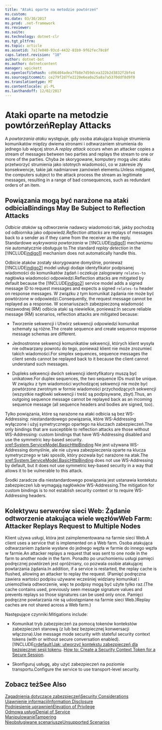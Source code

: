 ```yaml
---
title: "Ataki oparte na metodzie powtórzeń"
ms.custom: 
ms.date: 03/30/2017
ms.prod: .net-framework
ms.reviewer: 
ms.suite: 
ms.technology: dotnet-clr
ms.tgt_pltfrm: 
ms.topic: article
ms.assetid: 7a17e040-93cd-4432-81b9-9f62fec78c8f
caps.latest.revision: "10"
author: dotnet-bot
ms.author: dotnetcontent
manager: wpickett
ms.openlocfilehash: cd96404adea7fb8e7d59dcea322b2d3832f2bfe4
ms.sourcegitcommit: ce279f2d7fe2220e6ea0a25a8a7a5370ddf8d9f0
ms.translationtype: MT
ms.contentlocale: pl-PL
ms.lasthandoff: 12/02/2017
---
```

# <a name="replay-attacks"></a><span data-ttu-id="5427d-102">Ataki oparte na metodzie powtórzeń</span><span class="sxs-lookup"><span data-stu-id="5427d-102">Replay Attacks</span></span>
<span data-ttu-id="5427d-103">A *powtarzania ataku* występuje, gdy osoba atakująca kopiuje strumienia komunikatów między dwiema stronami i odtwarzaniem strumienia do jednego lub więcej stron.</span><span class="sxs-lookup"><span data-stu-id="5427d-103">A *replay attack* occurs when an attacker copies a stream of messages between two parties and replays the stream to one or more of the parties.</span></span> <span data-ttu-id="5427d-104">Chyba że skorygowane, komputery mogą ulec ataku przetworzyć strumienia jako istotnych wiadomości, co w zakresie zły konsekwencje, takie jak nadmiarowe zamówień elementu.</span><span class="sxs-lookup"><span data-stu-id="5427d-104">Unless mitigated, the computers subject to the attack process the stream as legitimate messages, resulting in a range of bad consequences, such as redundant orders of an item.</span></span>  
  
## <a name="bindings-may-be-subject-to-reflection-attacks"></a><span data-ttu-id="5427d-105">Powiązania mogą być narażone na ataki odbicia</span><span class="sxs-lookup"><span data-stu-id="5427d-105">Bindings May Be Subject to Reflection Attacks</span></span>  
 <span data-ttu-id="5427d-106">*Odbicie ataków* są odtworzenie nadawcy wiadomości tak, jakby pochodzą od odbiornika jako odpowiedź.</span><span class="sxs-lookup"><span data-stu-id="5427d-106">*Reflection attacks* are replays of messages back to a sender as if they came from the receiver as the reply.</span></span> <span data-ttu-id="5427d-107">Standardowe *wykrywania powtarzania* w [!INCLUDE[indigo1](../../../../includes/indigo1-md.md)] mechanizmu nie automatycznie obsługuje to.</span><span class="sxs-lookup"><span data-stu-id="5427d-107">The standard *replay detection* in the [!INCLUDE[indigo1](../../../../includes/indigo1-md.md)] mechanism does not automatically handle this.</span></span>  
  
 <span data-ttu-id="5427d-108">Odbicie ataków zostały skorygowane domyślnie, ponieważ [!INCLUDE[indigo2](../../../../includes/indigo2-md.md)] model usługi dodaje identyfikator podpisanej wiadomości do komunikatów żądań i oczekuje zalogowany `relates-to` nagłówka wiadomości odpowiedzi.</span><span class="sxs-lookup"><span data-stu-id="5427d-108">Reflection attacks are mitigated by default because the [!INCLUDE[indigo2](../../../../includes/indigo2-md.md)] service model adds a signed message ID to request messages and expects a signed `relates-to` header on response messages.</span></span> <span data-ttu-id="5427d-109">W związku z tym komunikat żądania nie może być powtórzone w odpowiedzi.</span><span class="sxs-lookup"><span data-stu-id="5427d-109">Consequently, the request message cannot be replayed as a response.</span></span> <span data-ttu-id="5427d-110">W scenariuszach zabezpieczoną wiadomość niezawodnej (RM) odbicia ataki są niewielkie, ponieważ:</span><span class="sxs-lookup"><span data-stu-id="5427d-110">In secure reliable message (RM) scenarios, reflection attacks are mitigated because:</span></span>  
  
-   <span data-ttu-id="5427d-111">Tworzenie sekwencji i Utwórz sekwencji odpowiedzi komunikat schematy są różne.</span><span class="sxs-lookup"><span data-stu-id="5427d-111">The create sequence and create sequence response message schemas are different.</span></span>  
  
-   <span data-ttu-id="5427d-112">Jednostronne sekwencji komunikatów sekwencji, których klient wysyła nie odtwarzany powrotu do tego, ponieważ klient nie może zrozumieć takich wiadomości.</span><span class="sxs-lookup"><span data-stu-id="5427d-112">For simplex sequences, sequence messages the client sends cannot be replayed back to it because the client cannot understand such messages.</span></span>  
  
-   <span data-ttu-id="5427d-113">Dupleks sekwencji dwóch sekwencji identyfikatory muszą być unikatowe.</span><span class="sxs-lookup"><span data-stu-id="5427d-113">For duplex sequences, the two sequence IDs must be unique.</span></span> <span data-ttu-id="5427d-114">W związku z tym wiadomości wychodzącej sekwencji nie może być powtórzone zwrotnym w formie wiadomości przychodzących sekwencji (wszystkie nagłówki sekwencji i treść są podpisywane, zbyt).</span><span class="sxs-lookup"><span data-stu-id="5427d-114">Thus, an outgoing sequence message cannot be replayed back as an incoming sequence message (all sequence headers and bodies are signed, too).</span></span>  
  
 <span data-ttu-id="5427d-115">Tylko powiązania, które są narażone na ataki odbicia są bez WS-Addressing: niestandardowego powiązania, które WS-Addressing wyłączone i użyj symetrycznego opartego na kluczach zabezpieczeń.</span><span class="sxs-lookup"><span data-stu-id="5427d-115">The only bindings that are susceptible to reflection attacks are those without WS-Addressing: custom bindings that have WS-Addressing disabled and use the symmetric key-based security.</span></span> <span data-ttu-id="5427d-116"><xref:System.ServiceModel.BasicHttpBinding> Nie jest używana WS-Addressing domyślnie, ale nie używa zabezpieczenia oparte na klucza symetrycznego w taki sposób, który pozwala być narażone na atak.</span><span class="sxs-lookup"><span data-stu-id="5427d-116">The <xref:System.ServiceModel.BasicHttpBinding> does not use WS-Addressing by default, but it does not use symmetric key-based security in a way that allows it to be vulnerable to this attack.</span></span>  
  
 <span data-ttu-id="5427d-117">Środki zaradcze dla niestandardowego powiązania jest ustanawia kontekstu zabezpieczeń lub wymagają nagłówków WS-Addressing.</span><span class="sxs-lookup"><span data-stu-id="5427d-117">The mitigation for custom bindings is to not establish security context or to require WS-Addressing headers.</span></span>  
  
## <a name="web-farm-attacker-replays-request-to-multiple-nodes"></a><span data-ttu-id="5427d-118">Kolektywu serwerów sieci Web: Żądanie odtworzenie atakująca wiele węzłów</span><span class="sxs-lookup"><span data-stu-id="5427d-118">Web Farm: Attacker Replays Request to Multiple Nodes</span></span>  
 <span data-ttu-id="5427d-119">Klient używa usługi, która jest zaimplementowana na farmie sieci Web.</span><span class="sxs-lookup"><span data-stu-id="5427d-119">A client uses a service that is implemented on a Web farm.</span></span> <span data-ttu-id="5427d-120">Osoba atakująca odtwarzaniem żądanie wysłane do jednego węzła w farmie do innego węzła w farmie.</span><span class="sxs-lookup"><span data-stu-id="5427d-120">An attacker replays a request that was sent to one node in the farm to another node in the farm.</span></span> <span data-ttu-id="5427d-121">Ponadto po uruchomieniu usługi pamięci podręcznej powtórzeń jest opróżniany, co pozwala osobie atakującej powtarzania żądania.</span><span class="sxs-lookup"><span data-stu-id="5427d-121">In addition, if a service is restarted, the replay cache is flushed, allowing an attacker to replay the request.</span></span> <span data-ttu-id="5427d-122">(Pamięć podręczna zawiera wartości podpisu używane wcześniej widziany komunikat i uniemożliwia odtworzenie, więc te podpisy mogą być użyte tylko raz.</span><span class="sxs-lookup"><span data-stu-id="5427d-122">(The cache contains used, previously seen message signature values and prevents replays so those signatures can be used only once.</span></span> <span data-ttu-id="5427d-123">Pamięci podręczne powtarzania nie są udostępniane na farmie sieci Web.)</span><span class="sxs-lookup"><span data-stu-id="5427d-123">Replay caches are not shared across a Web farm.)</span></span>  
  
 <span data-ttu-id="5427d-124">Następujące czynniki:</span><span class="sxs-lookup"><span data-stu-id="5427d-124">Mitigations include:</span></span>  
  
-   <span data-ttu-id="5427d-125">Komunikat tryb zabezpieczeń za pomocą tokenów kontekstów zabezpieczeń stanową (z lub bez bezpiecznej konwersacji włączona).</span><span class="sxs-lookup"><span data-stu-id="5427d-125">Use message mode security with stateful security context tokens (with or without secure conversation enabled).</span></span> [!INCLUDE[crdefault](../../../../includes/crdefault-md.md)]<span data-ttu-id="5427d-126">[Jak: utworzyć kontekstu zabezpieczeń dla bezpiecznej sesji tokenu](../../../../docs/framework/wcf/feature-details/how-to-create-a-security-context-token-for-a-secure-session.md).</span><span class="sxs-lookup"><span data-stu-id="5427d-126"> [How to: Create a Security Context Token for a Secure Session](../../../../docs/framework/wcf/feature-details/how-to-create-a-security-context-token-for-a-secure-session.md).</span></span>  
  
-   <span data-ttu-id="5427d-127">Skonfiguruj usługę, aby użyć zabezpieczeń na poziomie transportu.</span><span class="sxs-lookup"><span data-stu-id="5427d-127">Configure the service to use transport-level security.</span></span>  
  
## <a name="see-also"></a><span data-ttu-id="5427d-128">Zobacz też</span><span class="sxs-lookup"><span data-stu-id="5427d-128">See Also</span></span>  
 [<span data-ttu-id="5427d-129">Zagadnienia dotyczące zabezpieczeń</span><span class="sxs-lookup"><span data-stu-id="5427d-129">Security Considerations</span></span>](../../../../docs/framework/wcf/feature-details/security-considerations-in-wcf.md)  
 [<span data-ttu-id="5427d-130">Ujawnienie informacji</span><span class="sxs-lookup"><span data-stu-id="5427d-130">Information Disclosure</span></span>](../../../../docs/framework/wcf/feature-details/information-disclosure.md)  
 [<span data-ttu-id="5427d-131">Podniesienie uprawnień</span><span class="sxs-lookup"><span data-stu-id="5427d-131">Elevation of Privilege</span></span>](../../../../docs/framework/wcf/feature-details/elevation-of-privilege.md)  
 [<span data-ttu-id="5427d-132">Odmowa usługi</span><span class="sxs-lookup"><span data-stu-id="5427d-132">Denial of Service</span></span>](../../../../docs/framework/wcf/feature-details/denial-of-service.md)  
 [<span data-ttu-id="5427d-133">Manipulowanie</span><span class="sxs-lookup"><span data-stu-id="5427d-133">Tampering</span></span>](../../../../docs/framework/wcf/feature-details/tampering.md)  
 [<span data-ttu-id="5427d-134">Nieobsługiwane scenariusze</span><span class="sxs-lookup"><span data-stu-id="5427d-134">Unsupported Scenarios</span></span>](../../../../docs/framework/wcf/feature-details/unsupported-scenarios.md)
